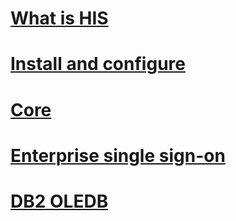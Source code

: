 # [What is HIS](what-is-his.md)
# [Install and configure](install-and-config-guides\TOC.md)
# [Core](core\TOC.md)
# [Enterprise single sign-on](esso\TOC.md)
# [DB2 OLEDB](db2oledbv\TOC.md)